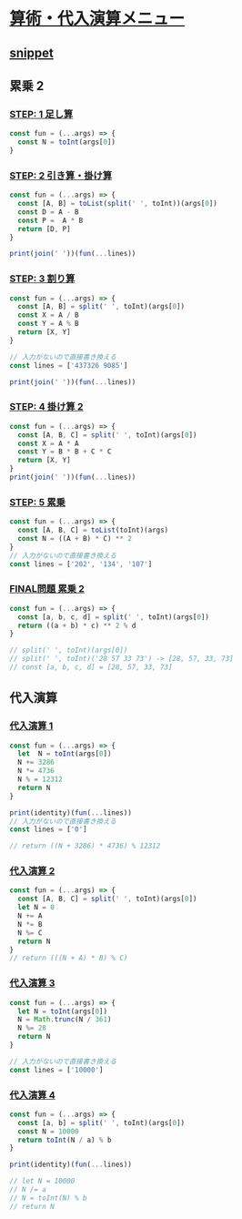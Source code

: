 # [算術・代入演算メニュー](https://paiza.jp/works/mondai/arithmetic_substitution_op/problem_index?language_uid=javascript) 

## [snippet](../../snippet/README.md)


## 累乗 2

### [STEP: 1 足し算](https://paiza.jp/works/mondai/arithmetic_substitution_op/arithmetic_substitution_op__arithmetic_step1/edit?language_uid=javascript)

```js
const fun = (...args) => {
  const N = toInt(args[0])
}
```

### [STEP: 2 引き算・掛け算](https://paiza.jp/works/mondai/arithmetic_substitution_op/arithmetic_substitution_op__arithmetic_step2/edit?language_uid=javascript)

```js
const fun = (...args) => {
  const [A, B] = toList(split(' ', toInt))(args[0])
  const D = A - B
  const P =  A * B
  return [D, P]
}

print(join(' '))(fun(...lines))
```

### [STEP: 3 割り算](https://paiza.jp/works/mondai/arithmetic_substitution_op/arithmetic_substitution_op__arithmetic_step3/edit?language_uid=javascript)

```js
const fun = (...args) => {
  const [A, B] = split(' ', toInt)(args[0])
  const X = A / B
  const Y = A % B
  return [X, Y]
}

// 入力がないので直接書き換える
const lines = ['437326 9085']

print(join(' '))(fun(...lines))
```

### [STEP: 4 掛け算 2](https://paiza.jp/works/mondai/arithmetic_substitution_op/arithmetic_substitution_op__arithmetic_step4/edit?language_uid=javascript)

```js
const fun = (...args) => {
  const [A, B, C] = split(' ', toInt)(args[0])
  const X = A * A
  const Y = B * B + C * C
  return [X, Y]
}
print(join(' '))(fun(...lines))
```

### [STEP: 5 累乗](https://paiza.jp/works/mondai/arithmetic_substitution_op/arithmetic_substitution_op__arithmetic_step5/edit?language_uid=javascript)

```js
const fun = (...args) => {
  const [A, B, C] = toList(toInt)(args)
  const N = ((A + B) * C) ** 2
}
// 入力がないので直接書き換える
const lines = ['202', '134', '107']
```

### [FINAL問題 累乗 2](https://paiza.jp/works/mondai/arithmetic_substitution_op/arithmetic_substitution_op__arithmetic_step6/edit?language_uid=javascript)


```js
const fun = (...args) => {
  const [a, b, c, d] = split(' ', toInt)(args[0])
  return ((a + b) * c) ** 2 % d
}

// split(' ', toInt)(args[0])
// split(' ', toInt)('28 57 33 73') -> [28, 57, 33, 73]
// const [a, b, c, d] = [28, 57, 33, 73]
```

## 代入演算

### [代入演算 1 ](https://paiza.jp/works/mondai/arithmetic_substitution_op/arithmetic_substitution_op__substitution_step1/edit?language_uid=javascript)

```js
const fun = (...args) => {
  let  N = toInt(args[0])
  N += 3286
  N *= 4736
  N % = 12312
  return N
}

print(identity)(fun(...lines))
// 入力がないので直接書き換える
const lines = ['0']

// return ((N + 3286) * 4736) % 12312
```

### [代入演算 2](https://paiza.jp/works/mondai/arithmetic_substitution_op/arithmetic_substitution_op__substitution_step2/edit?language_uid=javascript) 

```js
const fun = (...args) => {
  const [A, B, C] = split(' ', toInt)(args[0])
  let N = 0
  N += A
  N *= B
  N %= C
  return N
}
// return (((N + A) * B) % C)
```

### [代入演算 3](https://paiza.jp/works/mondai/arithmetic_substitution_op/arithmetic_substitution_op__substitution_step3/edit?language_uid=javascript)

```js
const fun = (...args) => {
  let N = toInt(args[0])
  N = Math.trunc(N / 361)
  N %= 28
  return N
}

// 入力がないので直接書き換える
const lines = ['10000']
```

### [代入演算 4](https://paiza.jp/works/mondai/arithmetic_substitution_op/arithmetic_substitution_op__substitution_step4/edit?language_uid=javascript)

```js
const fun = (...args) => {
  const [a, b] = split(' ', toInt)(args[0])
  const N = 10000
  return toInt(N / a) % b
}

print(identity)(fun(...lines))

// let N = 10000
// N /= a
// N = toInt(N) % b
// return N

```